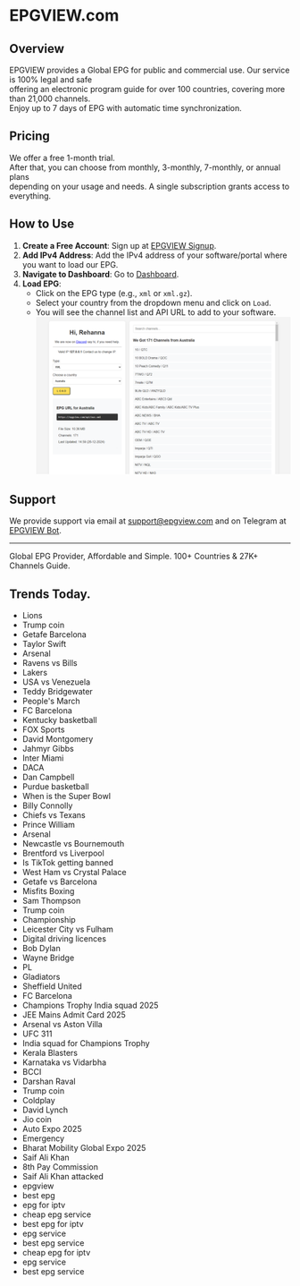 # EPGVIEW.com



## Overview
EPGVIEW provides a Global EPG for public and commercial use. Our service is 100% legal and safe\
offering an electronic program guide for over 100 countries, covering more than 21,000 channels.\
Enjoy up to 7 days of EPG with automatic time synchronization.

## Pricing
We offer a free 1-month trial. \
After that, you can choose from monthly, 3-monthly, 7-monthly, or annual plans \
depending on your usage and needs. A single subscription grants access to everything.

## How to Use
1. **Create a Free Account**: Sign up at [EPGVIEW Signup](https://epgview.com/signup.php).
2. **Add IPv4 Address**: Add the IPv4 address of your software/portal where you want to load our EPG.
3. **Navigate to Dashboard**: Go to [Dashboard](https://epgview.com/dashboard.php).
4. **Load EPG**:
   - Click on the EPG type (e.g., `xml` or `xml.gz`).
   - Select your country from the dropdown menu and click on `Load`.
   - You will see the channel list and API URL to add to your software.
![EPGVIEW](img/dashboard.png)
## Support
We provide support via email at [support@epgview.com](mailto:support@epgview.com) and on Telegram at [EPGVIEW Bot](https://t.me/epgview_bot).

---

Global EPG Provider, Affordable and Simple. 100+ Countries & 27K+ Channels Guide.

## Trends Today.

- Lions
- Trump coin
- Getafe  Barcelona
- Taylor Swift
- Arsenal
- Ravens vs Bills
- Lakers
- USA vs Venezuela
- Teddy Bridgewater
- People's March
- FC Barcelona
- Kentucky basketball
- FOX Sports
- David Montgomery
- Jahmyr Gibbs
- Inter Miami
- DACA
- Dan Campbell
- Purdue basketball
- When is the Super Bowl
- Billy Connolly
- Chiefs vs Texans
- Prince William
- Arsenal
- Newcastle vs Bournemouth
- Brentford vs Liverpool
- Is TikTok getting banned
- West Ham vs Crystal Palace
- Getafe vs Barcelona
- Misfits Boxing
- Sam Thompson
- Trump coin
- Championship
- Leicester City vs Fulham
- Digital driving licences
- Bob Dylan
- Wayne Bridge
- PL
- Gladiators
- Sheffield United
- FC Barcelona
- Champions Trophy India squad 2025
- JEE Mains Admit Card 2025
- Arsenal vs Aston Villa
- UFC 311
- India squad for Champions Trophy
- Kerala Blasters
- Karnataka vs Vidarbha
- BCCI
- Darshan Raval
- Trump coin
- Coldplay
- David Lynch
- Jio coin
- Auto Expo 2025
- Emergency
- Bharat Mobility Global Expo 2025
- Saif Ali Khan
- 8th Pay Commission
- Saif Ali Khan attacked
- epgview
- best epg
- epg for iptv
- cheap epg service
- best epg for iptv
- epg service
- best epg service
- cheap epg for iptv
- epg service
- best epg service

